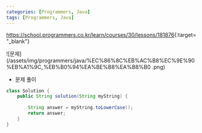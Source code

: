 ```yaml
---
categories: [Programmers, Java]
tags: [Programmers, Java] 
---
```


<https://school.programmers.co.kr/learn/courses/30/lessons/181876>{:target="_blank"}

![문제](/assets/img/programmers/java/%EC%86%8C%EB%AC%B8%EC%9E%90%EB%A1%9C_%EB%B0%94%EA%BE%B8%EA%B8%B0
.png)

- 문제 풀이

```java
class Solution {
    public String solution(String myString) {
        
        String answer = myString.toLowerCase();
        return answer;
    }
}
```
